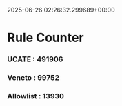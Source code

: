 2025-06-26 02:26:32.299689+00:00
# Rule Counter 
 ### UCATE : 491906

 ### Veneto : 99752

 ### Allowlist : 13930